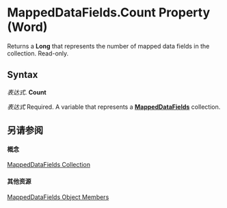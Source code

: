 
# MappedDataFields.Count Property (Word)

Returns a  **Long** that represents the number of mapped data fields in the collection. Read-only.


## Syntax

 _表达式_. **Count**

 _表达式_ Required. A variable that represents a **[MappedDataFields](d67de1fb-f495-ff4a-f21d-fd165a96232c.md)** collection.


## 另请参阅


#### 概念


[MappedDataFields Collection](d67de1fb-f495-ff4a-f21d-fd165a96232c.md)
#### 其他资源


[MappedDataFields Object Members](http://msdn.microsoft.com/library/ae44dda7-705e-ad7d-7a96-f9470b8622b7%28Office.15%29.aspx)